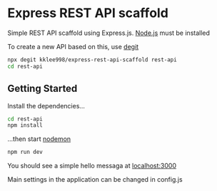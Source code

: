 # Express REST API scaffold 

Simple REST API scaffold using Express.js. [Node.js](https://nodejs.org) must be installed

To create a new API based on this, use [degit](https://github.com/Rich-Harris/degit)

```bash
npx degit kklee998/express-rest-api-scaffold rest-api
cd rest-api
```

## Getting Started

Install the dependencies...

```bash
cd rest-api
npm install
```

...then start [nodemon](https://www.npmjs.com/package/nodemon)

```bash
npm run dev
```

You should see a simple hello messaga at [localhost:3000](localhost:3000)

Main settings in the application can be changed in config.js
